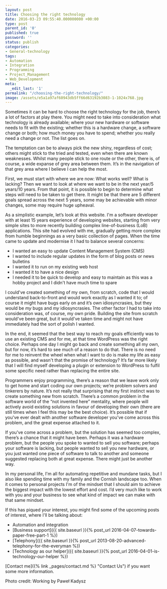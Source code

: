```yaml
---
layout: post
title: Choosing the right technology
date: 2016-03-23 09:55:40.000000000 +00:00
type: post
parent_id: '0'
published: true
password: ''
status: publish
categories:
- General-technology
tags:
- Automation
- Integration
- Programming
- Project_Management
- Web_Development
meta:
  _edit_last: '1'
permalink: "/choosing-the-right-technology/"
image: /assets/e5a1a97af60943db5ff66d63192b3083-1-1024x768.jpg
---
```

Sometimes it can be hard to choose the right technology for the job, there’s a lot of factors at play there. You might need to take into consideration what technology is already available; where your new hardware or software needs to fit with the existing; whether this is a hardware change, a software change or both; how much money you have to spend; whether you really need a change or not. The list goes on.

The temptation can be to always pick the new shiny, regardless of cost; others might stick to the tried and tested, even when there are known weaknesses. Whilst many people stick to one route or the other, there is, of course, a wide expanse of grey area between them. It’s in the navigation of that grey area where I believe I can help the most.

<!--more-->

First, we must start with where we are now: What works well? What is lacking? Then we want to look at where we want to be in the next year/5 years/10 years. From that point, it is possible to begin to determine what steps will need to be taken to get there. It might be that there are 5 different goals spread across the next 5 years, some may be achievable with minor changes, some may require huge upheaval.

As a simplistic example, let’s look at this website. I'm a software developer with at least 15 years experience of developing websites, starting from very simple sites to more recently building complex line-of-business (LoB) applications. This site had evolved with me, gradually getting more complex from humble beginnings as a very basic collection of pages. When the time came to update and modernise it I had to balance several concerns:

* I wanted an easy to update Content Management System (CMS)
* I wanted to include regular updates in the form of blog posts or news bulletins
* I wanted it to run on my existing web host
* I wanted it to have a nice design
* I needed it to be quick to develop and easy to maintain as this was a hobby project and I didn't have much time to spare

I could've created something of my own, from scratch, code that I would understand back-to-front and would work exactly as I wanted it to; of course it might have bugs early on and it’s own idiosyncrasies, but they would be _my_ bugs and _my_ idiosyncrasies. The other factor I had to take into consideration was, of course, my own pride. Building the site from scratch would've been great, but it would've taken time and might not have immediately had the sort of polish I wanted.

In the end, it seemed that the best way to reach my goals efficiently was to use an existing CMS and for me, at that time WordPress was the right choice. Perhaps one day I might go back and create something all my own, but for now, it’s hard to see much of a reason to do that. There is no need for me to reinvent the wheel when what I want to do is make my life as easy as possible, and wasn't that the promise of technology? It’s far more likely that I will find myself developing a plugin or extension to WordPress to fulfil some specific need rather than replacing the entire site.

Programmers enjoy programming, there’s a reason that we leave work only to get home and start coding our own projects; we’re problem solvers and tinkerers by nature. It’s not really that surprising that my first instinct was to create something new from scratch. There’s a common problem in the software world of the “not invented here” mentality, where people will actively avoid existing solutions in favour of developing their own (there are still times when I feel this may be the best choice). It’s possible that if you've ever dealt with another software developer you've come across this problem, and the great expense attached to it.

If you've come across a problem, but the solution has seemed too complex, there’s a chance that it might have been. Perhaps it was a hardware problem, but the people you spoke to wanted to sell you software; perhaps your software is lacking, but people wanted to sell you new hardware, or you just wanted one piece of software to talk to another and someone suggested replacing both at great expense. There might just be another way.

In my personal life, I'm all for automating repetitive and mundane tasks, but I also like spending time with my family and the Cornish landscape too. When it comes to personal projects I'm of the mindset that I should aim to achieve the biggest impact with the lowest effort and cost. I’d very much like to work with you and your business to see what kind of impact we can make with that same mindset.

If this has piqued your interest, you might find some of the upcoming posts of interest, where I'll be talking about:

* Automation and integration
* [Business support]({{ site.baseurl }}{% post_url 2016-04-07-towards-paper-free-part-1 %})
* [Telephony]({{ site.baseurl }}{% post_url 2013-08-20-advanced-telephony-for-the-everyman %})
* [Technology as our helper]({{ site.baseurl }}{% post_url 2016-04-01-is-technology-our-helper %})

[Contact me]({% link _pages/contact.md %} "Contact Us") if you want some more information.

Photo credit: Working by Paweł Kadysz

